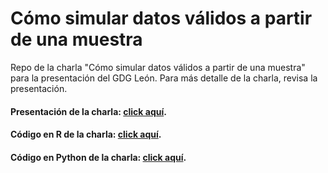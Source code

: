 # Cómo simular datos válidos a partir de una muestra
Repo de la charla "Cómo simular datos válidos a partir de una muestra" para la presentación del GDG León.
Para más detalle de la charla, revisa la presentación.

#### Presentación de la charla: [click aquí](https://docs.google.com/presentation/d/166XPPSAHZ13HImq63_IbGgu5qI7bZmejes-Ws3Wu5sE/pub?start=false&loop=false&delayms=5000).
#### Código en R de la charla: [click aquí](https://github.com/RodolfoFerro/PokeGO/blob/master/PokeGO.R).
#### Código en Python de la charla: [click aquí](https://github.com/RodolfoFerro/PokeGO/blob/master/PokeGO.py).
